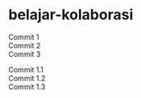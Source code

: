 # belajar-kolaborasi

Commit 1<br>
Commit 2<br>
Commit 3


Commit 1.1<br>
Commit 1.2<br>
Commit 1.3<br>

